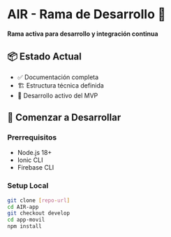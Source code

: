 # AIR - Rama de Desarrollo 🚧

**Rama activa para desarrollo y integración continua**

## 📦 Estado Actual
- ✅ Documentación completa
- 🏗️ Estructura técnica definida
- 🔄 Desarrollo activo del MVP

## 🚀 Comenzar a Desarrollar

### Prerrequisitos
- Node.js 18+
- Ionic CLI
- Firebase CLI

### Setup Local
```bash
git clone [repo-url]
cd AIR-app
git checkout develop
cd app-movil
npm install